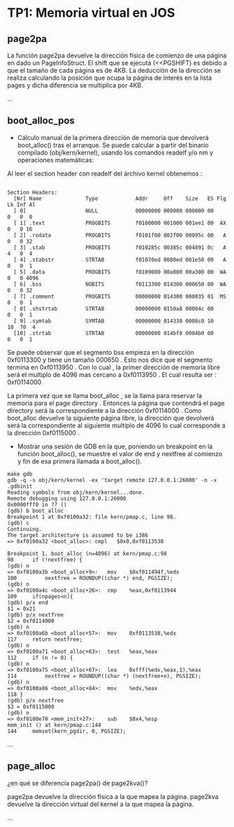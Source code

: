 TP1: Memoria virtual en JOS
===========================

page2pa
-------

La función page2pa devuelve  la dirección física de comienzo de una página en dado un PageInfoStruct. El shift que se ejecuta (<<PGSHIFT) es debido a que el tamaño de cada página es de 4KB.
La deducción de la dirección se realiza calculando la posición que ocupa la página de interés en la lista pages y dicha diferencia se multiplica por 4KB.

...


boot_alloc_pos
--------------

 * Cálculo manual de la primera dirección de memoria que devolverá boot_alloc() tras el arranque. Se puede calcular a partir del binario compilado (obj/kern/kernel), usando los comandos readelf y/o nm y operaciones matemáticas:
 
Al leer el section header con readelf del árchivo kernel obtenemos :

```

Section Headers:
  [Nr] Name              Type            Addr     Off    Size   ES Flg Lk Inf Al
  [ 0]                   NULL            00000000 000000 000000 00      0   0  0
  [ 1] .text             PROGBITS        f0100000 001000 001ee1 00  AX  0   0 16
  [ 2] .rodata           PROGBITS        f0101f00 002f00 00095c 00   A  0   0 32
  [ 3] .stab             PROGBITS        f010285c 00385c 004891 0c   A  4   0  4
  [ 4] .stabstr          STRTAB          f01070ed 0080ed 001e50 00   A  0   0  1
  [ 5] .data             PROGBITS        f0109000 00a000 00a300 00  WA  0   0 4096
  [ 6] .bss              NOBITS          f0113300 014300 000650 00  WA  0   0 32
  [ 7] .comment          PROGBITS        00000000 014300 000035 01  MS  0   0  1
  [ 8] .shstrtab         STRTAB          00000000 0150a8 00004c 00      0   0  1
  [ 9] .symtab           SYMTAB          00000000 014338 0008c0 10     10  70  4
  [10] .strtab           STRTAB          00000000 014bf8 0004b0 00      0   0  1
```

Se puede observar que el segmento bss empieza en la dirección 0xf0113300 y tiene un tamaño 000650 . Esto nos dice que el segmento termina en 0xf0113950 . Con lo cual , la primer dirección de memoria libre será el multiplo de 4096 mas cercano a 0xf0113950 . El cual resulta ser : 0xf0114000 

La primera vez que se llama boot_alloc , se la llama para reservar la memoria para el page directory . Entonces la página que contendrá el page directory será la correspondiente a la dirección 0xf0114000 . Como boot_alloc devuelve la siguiente página libre, la dirección que devolverá será la correspondiente al siguiente multiplo de 4096 lo cual corresponde a la dirección 0xf0115000 . 


 * Mostrar una sesión de GDB en la que, poniendo un breakpoint en la función boot_alloc(), se muestre el valor de end y nextfree al comienzo y fin de esa primera llamada a boot_alloc().

```
make gdb
gdb -q -s obj/kern/kernel -ex 'target remote 127.0.0.1:26000' -n -x .gdbinit
Reading symbols from obj/kern/kernel...done.
Remote debugging using 127.0.0.1:26000
0x0000fff0 in ?? ()
(gdb) b boot_alloc 
Breakpoint 1 at 0xf0100a32: file kern/pmap.c, line 98.
(gdb) c
Continuing.
The target architecture is assumed to be i386
=> 0xf0100a32 <boot_alloc>:	cmpl   $0x0,0xf0113538

Breakpoint 1, boot_alloc (n=4096) at kern/pmap.c:98
98		if (!nextfree) {
(gdb) n
=> 0xf0100a3b <boot_alloc+9>:	mov    $0xf011494f,%edx
100			nextfree = ROUNDUP((char *) end, PGSIZE);
(gdb) n
=> 0xf0100a4c <boot_alloc+26>:	cmp    %eax,0xf0113944
109		if(npages<n){
(gdb) p/x end
$1 = 0x21
(gdb) p/x nextfree 
$2 = 0xf0114000
(gdb) n
=> 0xf0100a6b <boot_alloc+57>:	mov    0xf0113538,%edx
117		return nextfree;
(gdb) n
=> 0xf0100a71 <boot_alloc+63>:	test   %eax,%eax
112		if (n != 0) {
(gdb) n
=> 0xf0100a75 <boot_alloc+67>:	lea    0xfff(%edx,%eax,1),%eax
114			nextfree = ROUNDUP((char *) (nextfree+n), PGSIZE);
(gdb) n
=> 0xf0100a86 <boot_alloc+84>:	mov    %edx,%eax
118	}
(gdb) p/x nextfree 
$3 = 0xf0115000
(gdb) n
=> 0xf0100e70 <mem_init+27>:	sub    $0x4,%esp
mem_init () at kern/pmap.c:144
144		memset(kern_pgdir, 0, PGSIZE);

```

...


page_alloc
----------
¿en qué se diferencia page2pa() de page2kva()?

page2pa devuelve la dirección física a la que mapea la página. 
page2kva devuelve la dirección virtual del kernel a la que mapea la página. 

...


